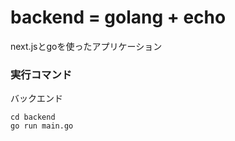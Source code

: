 # backend = golang + echo
next.jsとgoを使ったアプリケーション

### 実行コマンド

バックエンド
```
cd backend
go run main.go
```